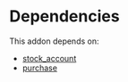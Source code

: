 # Dependencies

This addon depends on:

- [stock_account](../../../../../oca-ocb-accounting/odoo-bringout-oca-ocb-stock_account)
- [purchase](../../../../../oca-ocb-core/odoo-bringout-oca-ocb-purchase)
